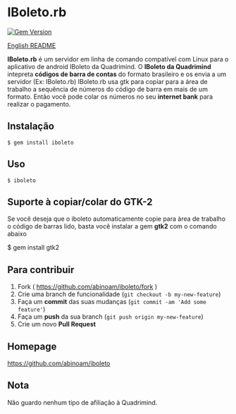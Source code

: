 # IBoleto.rb
[![Gem Version](https://badge.fury.io/rb/iboleto.svg)](http://badge.fury.io/rb/iboleto)

[English README](README.en.md)

**IBoleto.rb** é um servidor em linha de comando compatível com Linux para o aplicativo de android IBoleto da Quadrimind.
O **IBoleto da Quadrimind** intepreta **códigos de barra de contas** do formato brasileiro e os envia a um servidor (Ex: IBoleto.rb)
IBoleto.rb usa gtk para copiar para a área de trabalho a sequência de números do código de barra em mais de um formato.
Então você pode colar os números no seu **internet bank** para realizar o pagamento.

## Instalação

	$ gem install iboleto

## Uso

	$ iboleto

## Suporte à copiar/colar do GTK-2
Se você deseja que o iboleto automaticamente copie para
àrea de trabalho o código de barras lido, basta você instalar
a gem __gtk2__ com o comando abaixo

  $ gem install gtk2

## Para contribuir

1. Fork ( https://github.com/abinoam/iboleto/fork )
2. Crie uma branch de funcionalidade (`git checkout -b my-new-feature`)
3. Faça um **commit** das suas mudanças (`git commit -am 'Add some feature'`)
4. Faça um **push** da sua branch (`git push origin my-new-feature`)
5. Crie um novo **Pull Request**

## Homepage

https://github.com/abinoam/iboleto

## Nota

Não guardo nenhum tipo de afiliação à Quadrimind.